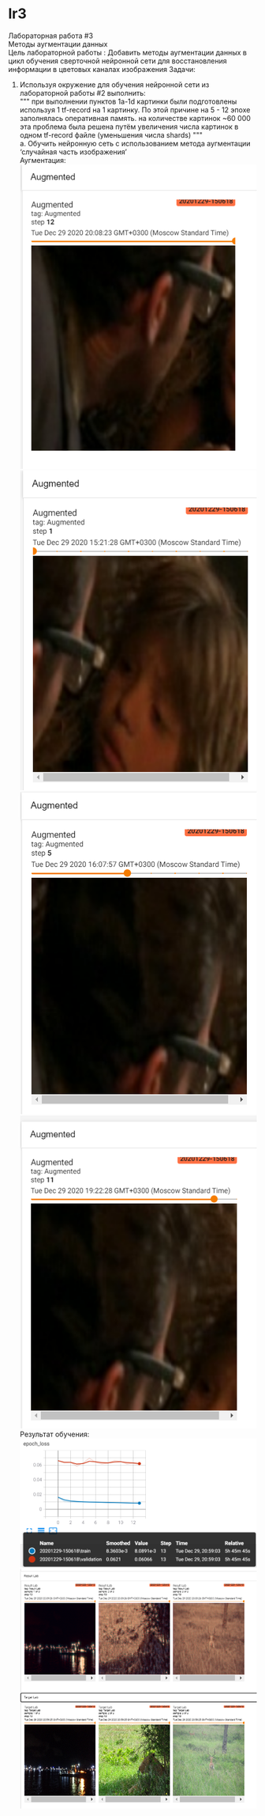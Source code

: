 # lr3
Лабораторная работа #3<br />
Методы аугментации данных<br />
Цель лабораторной работы : Добавить методы аугментации данных в цикл обучения
сверточной нейронной сети для восстановления информации в цветовых каналах
изображения
Задачи:<br />
1. Используя окружение для обучения нейронной сети из лабораторной работы #2
выполнить:<br />
""" при выполнении пунктов 1а-1d картинки были подготовлены используя 1 tf-record на 1 картинку. По этой причине на 5 - 12 эпохе заполнялась оперативная память. на количестве картинок ~60 000 эта проблема была решена путём увеличения числа картинок в одном tf-record файле (уменьшения числа shards) """<br />
    a. Обучить нейронную сеть с использованием метода аугментации ‘случайная
часть изображения’<br />
Аугментация:<br />
![alt text](https://github.com/NikitaNechaev1/lr3/blob/main/lr3-results/randm_crop_1.png)
![alt text](https://github.com/NikitaNechaev1/lr3/blob/main/lr3-results/randm_crop_2.png)
![alt text](https://github.com/NikitaNechaev1/lr3/blob/main/lr3-results/randm_crop_3.png)
![alt text](https://github.com/NikitaNechaev1/lr3/blob/main/lr3-results/randm_crop_4.png)
Результат обучения:
![alt text](https://github.com/NikitaNechaev1/lr3/blob/main/lr3-results/randm_crop_results_graph.png)
![alt text](https://github.com/NikitaNechaev1/lr3/blob/main/lr3-results/randm_crop_results_image.png)
